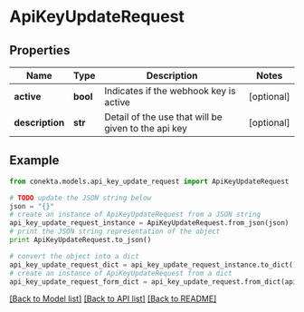 # ApiKeyUpdateRequest


## Properties
Name | Type | Description | Notes
------------ | ------------- | ------------- | -------------
**active** | **bool** | Indicates if the webhook key is active | [optional] 
**description** | **str** | Detail of the use that will be given to the api key | [optional] 

## Example

```python
from conekta.models.api_key_update_request import ApiKeyUpdateRequest

# TODO update the JSON string below
json = "{}"
# create an instance of ApiKeyUpdateRequest from a JSON string
api_key_update_request_instance = ApiKeyUpdateRequest.from_json(json)
# print the JSON string representation of the object
print ApiKeyUpdateRequest.to_json()

# convert the object into a dict
api_key_update_request_dict = api_key_update_request_instance.to_dict()
# create an instance of ApiKeyUpdateRequest from a dict
api_key_update_request_form_dict = api_key_update_request.from_dict(api_key_update_request_dict)
```
[[Back to Model list]](../README.md#documentation-for-models) [[Back to API list]](../README.md#documentation-for-api-endpoints) [[Back to README]](../README.md)


